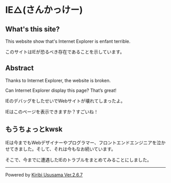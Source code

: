 # IE△(さんかっけー)

## What's this site?

This website show that's Internet Explorer is enfant terrible.

このサイトはIEが恐るべき存在であることを示しています。

## Abstract

Thanks to Internet Explorer, the website is broken.

Can Internet Explorer display this page? That’s great!

IEのデバッグをしたせいでWebサイトが壊れてしまったよ。

IEはこのページを表示できますか？すごいね！

## もうちょっとkwsk

IEは今までもWebデザイナーやプログラマー、フロントエンドエンジニアを泣かせてきました。そして、それは今もなお続いています。

そこで、今までに遭遇したIEのトラブルをまとめてみることにしました。

---

Powered by [Kiribi Ususama Ver.2.6.7](https://github.com/arm-band/kiribi_ususama)